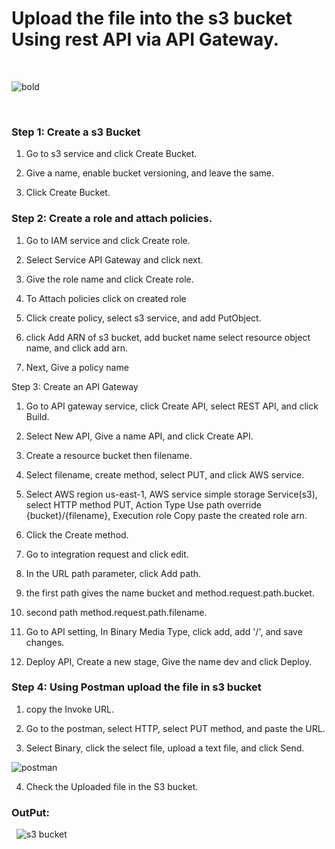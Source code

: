 
# Upload the file into the s3 bucket Using rest API via API Gateway.
&nbsp;

![bold](https://github.com/dharmaraj257/Upload-file-S3-bucket-Using-REST-API-via-API-Gateway/assets/100831265/1e818194-ef8a-4d53-b1f5-4a06b01fcafb)



&nbsp;

### Step 1: Create a s3 Bucket

1. Go to s3 service and click Create Bucket.

2. Give a name, enable bucket versioning, and leave the same.

3. Click Create Bucket.


### Step 2: Create a role and attach policies.

1. Go to IAM service and click Create role.

2. Select Service API Gateway and click next.

3. Give the role name and click Create role.

4. To Attach policies click on created role

5. Click create policy, select s3 service, and add PutObject.

6. click Add ARN of s3 bucket, add bucket name select resource object name, and click add arn.

7. Next, Give a policy name


Step 3: Create an API Gateway 

1. Go to API gateway service, click Create API, select REST API, and click Build.

2. Select New API, Give a name API, and click Create API.

3. Create a resource bucket then filename.

4. Select filename, create method, select PUT, and click AWS service.

5. Select AWS region us-east-1, AWS service simple storage Service(s3), select HTTP method PUT, Action Type Use path override {bucket}/{filename}, Execution role Copy paste the created role arn.

6. Click the Create method.

7. Go to integration request and click edit.

8. In the URL path parameter, click Add path.

9. the first path gives the name bucket and method.request.path.bucket.

10. second path method.request.path.filename.

11. Go to API setting, In Binary Media Type, click add, add '/', and save changes.

12. Deploy API, Create a new stage, Give the name dev and click Deploy.

### Step 4: Using Postman upload the file in s3 bucket

1. copy the Invoke URL.

2. Go to the postman, select HTTP, select PUT method, and paste the URL.

3. Select Binary, click the select file, upload a text file, and click Send.
&nbsp;
&nbsp;

![postman](https://github.com/dharmaraj257/Upload-file-S3-bucket-Using-REST-API-via-API-Gateway/assets/100831265/06f2fbe8-5f29-4b32-a801-5f2c70aeb086)

4. Check the Uploaded file in the S3 bucket.
&nbsp;
### OutPut:
&nbsp;
![s3 bucket](https://github.com/dharmaraj257/Upload-file-S3-bucket-Using-REST-API-via-API-Gateway/assets/100831265/c4a2ef3d-2b55-4338-9bb9-28e0cbebc9a7)


